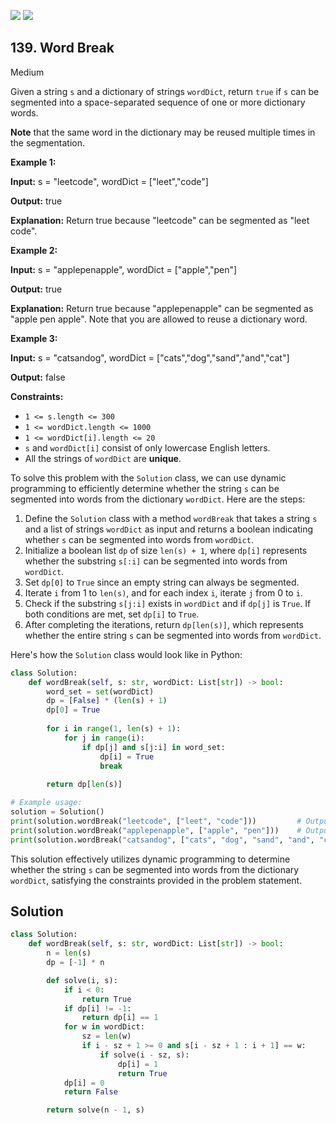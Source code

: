 [![](https://img.shields.io/github/stars/javadev/LeetCode-in-All?label=Stars&style=flat-square)](https://github.com/javadev/LeetCode-in-All)
[![](https://img.shields.io/github/forks/javadev/LeetCode-in-All?label=Fork%20me%20on%20GitHub%20&style=flat-square)](https://github.com/javadev/LeetCode-in-All/fork)

## 139\. Word Break

Medium

Given a string `s` and a dictionary of strings `wordDict`, return `true` if `s` can be segmented into a space-separated sequence of one or more dictionary words.

**Note** that the same word in the dictionary may be reused multiple times in the segmentation.

**Example 1:**

**Input:** s = "leetcode", wordDict = ["leet","code"]

**Output:** true

**Explanation:** Return true because "leetcode" can be segmented as "leet code". 

**Example 2:**

**Input:** s = "applepenapple", wordDict = ["apple","pen"]

**Output:** true

**Explanation:** Return true because "applepenapple" can be segmented as "apple pen apple". Note that you are allowed to reuse a dictionary word. 

**Example 3:**

**Input:** s = "catsandog", wordDict = ["cats","dog","sand","and","cat"]

**Output:** false 

**Constraints:**

*   `1 <= s.length <= 300`
*   `1 <= wordDict.length <= 1000`
*   `1 <= wordDict[i].length <= 20`
*   `s` and `wordDict[i]` consist of only lowercase English letters.
*   All the strings of `wordDict` are **unique**.

To solve this problem with the `Solution` class, we can use dynamic programming to efficiently determine whether the string `s` can be segmented into words from the dictionary `wordDict`. Here are the steps:

1. Define the `Solution` class with a method `wordBreak` that takes a string `s` and a list of strings `wordDict` as input and returns a boolean indicating whether `s` can be segmented into words from `wordDict`.
2. Initialize a boolean list `dp` of size `len(s) + 1`, where `dp[i]` represents whether the substring `s[:i]` can be segmented into words from `wordDict`.
3. Set `dp[0]` to `True` since an empty string can always be segmented.
4. Iterate `i` from 1 to `len(s)`, and for each index `i`, iterate `j` from 0 to `i`.
5. Check if the substring `s[j:i]` exists in `wordDict` and if `dp[j]` is `True`. If both conditions are met, set `dp[i]` to `True`.
6. After completing the iterations, return `dp[len(s)]`, which represents whether the entire string `s` can be segmented into words from `wordDict`.

Here's how the `Solution` class would look like in Python:

```python
class Solution:
    def wordBreak(self, s: str, wordDict: List[str]) -> bool:
        word_set = set(wordDict)
        dp = [False] * (len(s) + 1)
        dp[0] = True
        
        for i in range(1, len(s) + 1):
            for j in range(i):
                if dp[j] and s[j:i] in word_set:
                    dp[i] = True
                    break
        
        return dp[len(s)]

# Example usage:
solution = Solution()
print(solution.wordBreak("leetcode", ["leet", "code"]))         # Output: True
print(solution.wordBreak("applepenapple", ["apple", "pen"]))    # Output: True
print(solution.wordBreak("catsandog", ["cats", "dog", "sand", "and", "cat"]))  # Output: False
```

This solution effectively utilizes dynamic programming to determine whether the string `s` can be segmented into words from the dictionary `wordDict`, satisfying the constraints provided in the problem statement.

## Solution

```python
class Solution:
    def wordBreak(self, s: str, wordDict: List[str]) -> bool:
        n = len(s)
        dp = [-1] * n

        def solve(i, s):
            if i < 0:
                return True
            if dp[i] != -1:
                return dp[i] == 1
            for w in wordDict:
                sz = len(w)
                if i - sz + 1 >= 0 and s[i - sz + 1 : i + 1] == w:
                    if solve(i - sz, s):
                        dp[i] = 1
                        return True
            dp[i] = 0
            return False

        return solve(n - 1, s)
```
